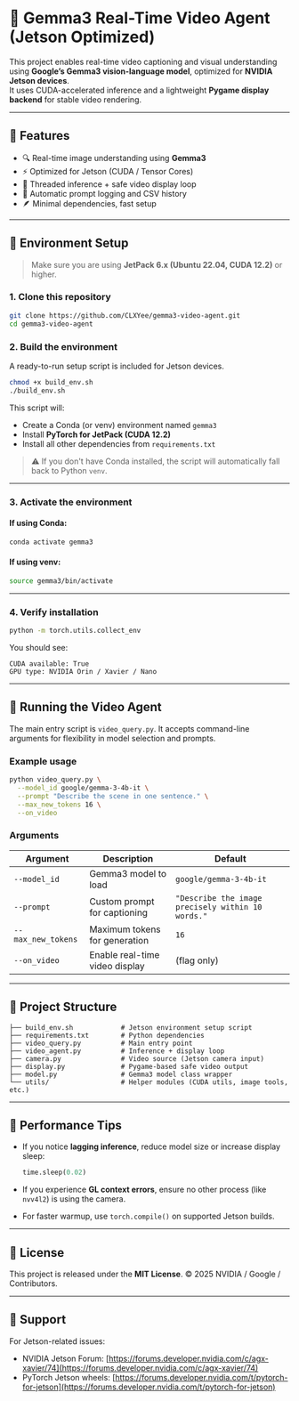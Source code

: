 # 🎥 Gemma3 Real-Time Video Agent (Jetson Optimized)

This project enables real-time video captioning and visual understanding using **Google’s Gemma3 vision-language model**, optimized for **NVIDIA Jetson devices**.  
It uses CUDA-accelerated inference and a lightweight **Pygame display backend** for stable video rendering.

---

## 🚀 Features

- 🔍 Real-time image understanding using **Gemma3**  
- ⚡ Optimized for Jetson (CUDA / Tensor Cores)  
- 🧠 Threaded inference + safe video display loop  
- 🧾 Automatic prompt logging and CSV history  
- 🪶 Minimal dependencies, fast setup  

---

## 🧩 Environment Setup

> Make sure you are using **JetPack 6.x (Ubuntu 22.04, CUDA 12.2)** or higher.

### 1. Clone this repository
```bash
git clone https://github.com/CLXYee/gemma3-video-agent.git
cd gemma3-video-agent
````

### 2. Build the environment

A ready-to-run setup script is included for Jetson devices.

```bash
chmod +x build_env.sh
./build_env.sh
```

This script will:

* Create a Conda (or venv) environment named `gemma3`
* Install **PyTorch for JetPack (CUDA 12.2)**
* Install all other dependencies from `requirements.txt`

> ⚠️ If you don't have Conda installed, the script will automatically fall back to Python `venv`.

---

### 3. Activate the environment

#### If using Conda:

```bash
conda activate gemma3
```

#### If using venv:

```bash
source gemma3/bin/activate
```

---

### 4. Verify installation

```bash
python -m torch.utils.collect_env
```

You should see:

```
CUDA available: True
GPU type: NVIDIA Orin / Xavier / Nano
```

---

## 🧠 Running the Video Agent

The main entry script is `video_query.py`.
It accepts command-line arguments for flexibility in model selection and prompts.

### Example usage

```bash
python video_query.py \
  --model_id google/gemma-3-4b-it \
  --prompt "Describe the scene in one sentence." \
  --max_new_tokens 16 \
  --on_video
```

### Arguments

| Argument           | Description                    | Default                                           |
| ------------------ | ------------------------------ | ------------------------------------------------- |
| `--model_id`       | Gemma3 model to load           | `google/gemma-3-4b-it`                            |
| `--prompt`         | Custom prompt for captioning   | `"Describe the image precisely within 10 words."` |
| `--max_new_tokens` | Maximum tokens for generation  | `16`                                              |
| `--on_video`       | Enable real-time video display | (flag only)                                       |

---

## 🧰 Project Structure

```
├── build_env.sh            # Jetson environment setup script
├── requirements.txt        # Python dependencies
├── video_query.py          # Main entry point
├── video_agent.py          # Inference + display loop
├── camera.py               # Video source (Jetson camera input)
├── display.py              # Pygame-based safe video output
├── model.py                # Gemma3 model class wrapper
└── utils/                  # Helper modules (CUDA utils, image tools, etc.)
```

---

## 🧪 Performance Tips

* If you notice **lagging inference**, reduce model size or increase display sleep:

  ```python
  time.sleep(0.02)
  ```
* If you experience **GL context errors**, ensure no other process (like `nvv4l2`) is using the camera.
* For faster warmup, use `torch.compile()` on supported Jetson builds.

---

## 🧾 License

This project is released under the **MIT License**.
© 2025 NVIDIA / Google / Contributors.

---

## 💬 Support

For Jetson-related issues:

* NVIDIA Jetson Forum: [https://forums.developer.nvidia.com/c/agx-xavier/74](https://forums.developer.nvidia.com/c/agx-xavier/74)
* PyTorch Jetson wheels: [https://forums.developer.nvidia.com/t/pytorch-for-jetson](https://forums.developer.nvidia.com/t/pytorch-for-jetson)
